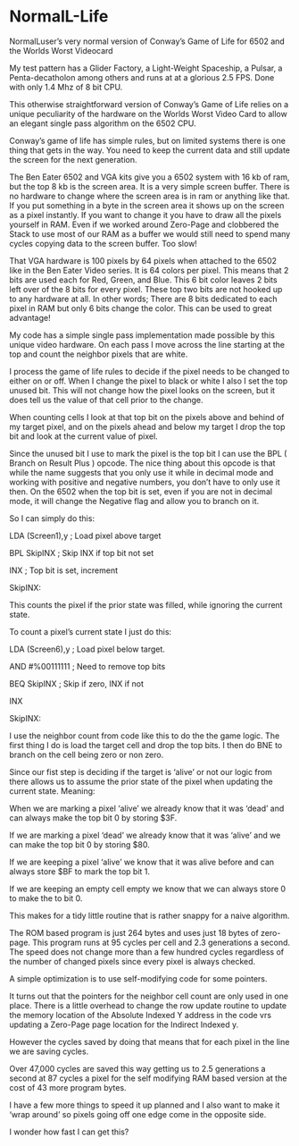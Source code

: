 # NormalL-Life
NormalLuser’s very normal version of Conway’s Game of Life for 6502 and the Worlds Worst Videocard


My test pattern has a Glider Factory, a Light-Weight Spaceship, a Pulsar, a Penta-decatholon among others and runs at at a glorious 2.5 FPS. 
Done with only 1.4 Mhz of 8 bit CPU.  

This otherwise straightforward version of Conway’s Game of Life relies on a unique peculiarity of the hardware on the Worlds Worst Video Card to allow an elegant single pass algorithm on the 6502 CPU.

Conway’s game of life has simple rules, but on limited systems there is one thing that gets in the way.
You need to keep the current data and still update the screen for the next generation.
	
The Ben Eater 6502 and VGA kits give you a 6502 system with 16 kb of ram, but the top 8 kb is the screen area. It is a very simple screen buffer. There is no hardware to change where the screen area is in ram or anything like that. If you put something in a byte in the screen area it shows up on the screen as a pixel instantly. If you want to change it you have to draw all the pixels yourself in RAM. Even if we worked around Zero-Page and clobbered the Stack to use most of our RAM as a buffer we would still need to spend many cycles copying data to the screen buffer. Too slow!

That VGA hardware is 100 pixels by 64 pixels when attached to the 6502 like in the Ben Eater Video series.  It is 64 colors per pixel. This means that 2 bits are used each for Red, Green, and Blue. This 6 bit color leaves 2 bits left over of the 8 bits for every pixel. These top two bits are not hooked up to any hardware at all. 
In other words; There are 8 bits dedicated to each pixel in RAM but only 6 bits change the color. 
This can be used to great advantage!

My code has a simple single pass implementation made possible by this unique video hardware.
On each pass I move across the line starting at the top and count the neighbor pixels that are white.

I process the game of life rules to decide if the pixel needs to be changed to either on or off. When I change the pixel to black or white I also I set the top unused bit. This will not change how the pixel looks on the screen, but it does tell us the value of that cell prior to the change. 

When counting cells I look at that top bit on the pixels above and behind of my target pixel, and on the pixels ahead and below my target I drop the top bit and look at the current value of pixel.

Since the unused bit I use to mark the pixel is the top bit I can use the BPL ( Branch on Result Plus ) opcode. The nice thing about this opcode is that while the name suggests that you only use it while in decimal mode and working with positive and negative numbers, you don’t have to only use it then.
On the 6502 when the top bit is set, even if you are not in decimal mode, it will change the Negative flag and allow you to branch on it.

So I can simply do this:

 LDA (Screen1),y	; Load pixel above target
 
 BPL SkipINX	; Skip INX if top bit not set
 
 INX	; Top bit is set, increment
 
SkipINX:         

This counts the pixel if the prior state was filled, while ignoring the current state.


To count a pixel’s current state I just do this:

 LDA (Screen6),y   ; Load pixel below target.
 
 AND #%00111111    ; Need to remove top bits
 
 BEQ SkipINX       ; Skip if zero, INX if not
 
 INX
 
SkipINX:


I use the neighbor count from code like this to do the the game logic.
The first thing I do is load the target cell and drop the top bits. 
I then do BNE to branch on the cell being zero or non zero.

Since our fist step is deciding if the target is ‘alive’ or not our logic from there allows us to assume the prior state of the pixel when updating the current state.
Meaning:

When we are marking a pixel ‘alive’ we already know that it was ‘dead’ and can always make the top bit 0 by storing $3F. 

If we are marking a pixel ‘dead’ we already know that it was ‘alive’ and we can make the top bit 0 by storing $80.

If we are keeping a pixel ‘alive’ we know that it was alive before and can always store $BF to mark the top bit 1.

If we are keeping an empty cell empty we know that we can always store 0 to make the to bit 0. 


This makes for a tidy little routine that is rather snappy for a naive algorithm.

The ROM based program is just 264 bytes and uses just 18 bytes of zero-page.
This program runs at 95 cycles per cell and 2.3 generations a second. The speed does not change more than a few hundred cycles regardless of the number of changed pixels since every pixel is always checked.

A simple optimization is to use self-modifying code for some pointers.

It turns out that the pointers for the neighbor cell count are only used in one place. There is a little overhead to change the row update routine to update the memory location of the Absolute Indexed Y address in the code vrs updating a Zero-Page page location for the Indirect Indexed y. 

However the cycles saved by doing that means that for each pixel in the line we are saving cycles.

Over 47,000 cycles are saved this way getting us to 2.5 generations a second at 87 cycles a pixel for the self modifying RAM based version at the cost of 43 more program bytes.

I have a few more things to speed it up planned and I also want to make it ‘wrap around’ so pixels going off one edge come in the opposite side. 

I wonder how fast I can get this?
